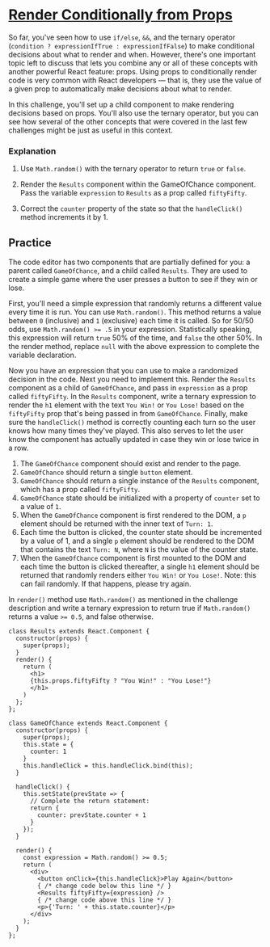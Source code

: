 # [Render Conditionally from Props](https://www.freecodecamp.org/learn/front-end-development-libraries/react/render-conditionally-from-props)

So far, you've seen how to use `if/else`, `&&`, and the ternary operator (`condition ? expressionIfTrue : expressionIfFalse`) to make conditional decisions about what to render and when. However, there's one important topic left to discuss that lets you combine any or all of these concepts with another powerful React feature: props. Using props to conditionally render code is very common with React developers — that is, they use the value of a given prop to automatically make decisions about what to render.

In this challenge, you'll set up a child component to make rendering decisions based on props. You'll also use the ternary operator, but you can see how several of the other concepts that were covered in the last few challenges might be just as useful in this context.


### Explanation
1. Use `Math.random()` with the ternary operator to return `true` or `false`.

2. Render the `Results` component within the GameOfChance component. Pass the variable `expression` to `Results` as a prop called `fiftyFifty`.

3. Correct the `counter` property of the state so that the `handleClick()` method increments it by 1.


## Practice
The code editor has two components that are partially defined for you: a parent called `GameOfChance`, and a child called `Results`. They are used to create a simple game where the user presses a button to see if they win or lose.

First, you'll need a simple expression that randomly returns a different value every time it is run. You can use `Math.random()`. This method returns a value between `0` (inclusive) and `1` (exclusive) each time it is called. So for 50/50 odds, use `Math.random() >= .5` in your expression. Statistically speaking, this expression will return `true` 50% of the time, and `false` the other 50%. In the render method, replace `null` with the above expression to complete the variable declaration.

Now you have an expression that you can use to make a randomized decision in the code. Next you need to implement this. Render the `Results` component as a child of `GameOfChance`, and pass in `expression` as a prop called `fiftyFifty`. In the `Results` component, write a ternary expression to render the `h1` element with the text `You Win!` or `You Lose!` based on the `fiftyFifty` prop that's being passed in from `GameOfChance`. Finally, make sure the `handleClick()` method is correctly counting each turn so the user knows how many times they've played. This also serves to let the user know the component has actually updated in case they win or lose twice in a row.

1. The `GameOfChance` component should exist and render to the page.
2. `GameOfChance` should return a single `button` element.
3. `GameOfChance` should return a single instance of the `Results` component, which has a prop called `fiftyFifty`.
4. `GameOfChance` state should be initialized with a property of `counter` set to a value of `1`.
5. When the `GameOfChance` component is first rendered to the DOM, a `p` element should be returned with the inner text of `Turn: 1`.
6. Each time the button is clicked, the counter state should be incremented by a value of 1, and a single `p` element should be rendered to the DOM that contains the text `Turn: N`, where `N` is the value of the counter state.
7. When the `GameOfChance` component is first mounted to the DOM and each time the button is clicked thereafter, a single `h1` element should be returned that randomly renders either `You Win!` or `You Lose!`. Note: this can fail randomly. If that happens, please try again.


In `render()` method use `Math.random()` as mentioned in the challenge description and write a ternary expression to return true if `Math.random()` returns a value `>= 0.5`, and false otherwise.

```
class Results extends React.Component {
  constructor(props) {
    super(props);
  }
  render() {
    return (
      <h1>
      {this.props.fiftyFifty ? "You Win!" : "You Lose!"}
      </h1>
    )
  };
};

class GameOfChance extends React.Component {
  constructor(props) {
    super(props);
    this.state = {
      counter: 1
    }
    this.handleClick = this.handleClick.bind(this);
  }

  handleClick() {
    this.setState(prevState => {
      // Complete the return statement:
      return {
        counter: prevState.counter + 1
      }
    });
  }

  render() {
    const expression = Math.random() >= 0.5;
    return (
      <div>
        <button onClick={this.handleClick}>Play Again</button>
        { /* change code below this line */ }
        <Results fiftyFifty={expression} />
        { /* change code above this line */ }
        <p>{'Turn: ' + this.state.counter}</p>
      </div>
    );
  }
};
```